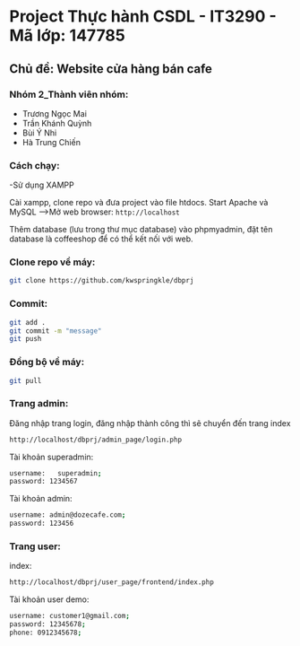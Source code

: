 # Project Thực hành CSDL - IT3290 - Mã lớp: 147785

## Chủ đề: Website cửa hàng bán cafe

### Nhóm 2_Thành viên nhóm:
- Trương Ngọc Mai
- Trần Khánh Quỳnh
- Bùi Ý Nhi
- Hà Trung Chiến

### Cách chạy:
-Sử dụng XAMPP

Cài xampp, clone repo và đưa project vào file htdocs. Start Apache và MySQL
-->Mở web browser: `http://localhost`

Thêm database (lưu trong thư mục database) vào phpmyadmin, đặt tên database là coffeeshop để có thể kết nối với web.

### Clone repo về máy:
```sh
git clone https://github.com/kwspringkle/dbprj
```

### Commit:
```sh
git add .
git commit -m "message"
git push
```

### Đồng bộ về máy:
```sh
git pull
```

### Trang admin:
Đăng nhập trang login, đăng nhập thành công thì sẽ chuyển đến trang index
```sh
http://localhost/dbprj/admin_page/login.php
```
Tài khoản superadmin:
```sh
username: 	superadmin;
password: 1234567
```
Tài khoản admin:
```sh
username: admin@dozecafe.com;
password: 123456
```

### Trang user:
index:
```sh
http://localhost/dbprj/user_page/frontend/index.php
```

Tài khoản user demo: 
```sh
username: customer1@gmail.com;
password: 12345678;
phone: 0912345678;
```
